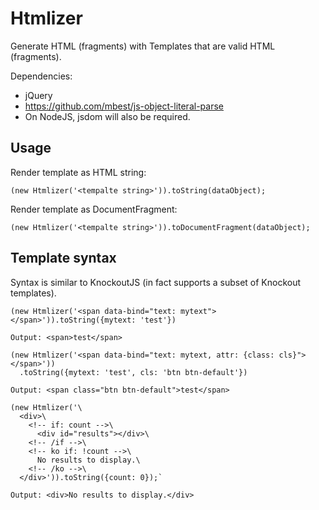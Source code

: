 Htmlizer
========

Generate HTML (fragments) with Templates that are valid HTML (fragments).


Dependencies:
- jQuery
- https://github.com/mbest/js-object-literal-parse
- On NodeJS, jsdom will also be required.

Usage
-----

Render template as HTML string:
```
(new Htmlizer('<tempalte string>')).toString(dataObject);
```

Render template as DocumentFragment:
```
(new Htmlizer('<tempalte string>')).toDocumentFragment(dataObject);
```


Template syntax
-----
Syntax is similar to KnockoutJS (in fact supports a subset of Knockout templates).

```
(new Htmlizer('<span data-bind="text: mytext"></span>')).toString({mytext: 'test'})

Output: <span>test</span>
```
  

```
(new Htmlizer('<span data-bind="text: mytext, attr: {class: cls}"></span>'))
  .toString({mytext: 'test', cls: 'btn btn-default'})
  
Output: <span class="btn btn-default">test</span>
```

```
(new Htmlizer('\
  <div>\
    <!-- if: count -->\
      <div id="results"></div>\
    <!-- /if -->\
    <!-- ko if: !count -->\
      No results to display.\
    <!-- /ko -->\
  </div>')).toString({count: 0});`

Output: <div>No results to display.</div>
```

